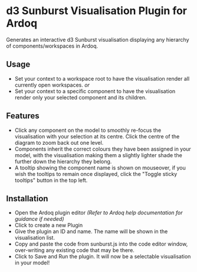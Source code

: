 d3 Sunburst Visualisation Plugin for Ardoq
======

Generates an interactive d3 Sunburst visualisation displaying any hierarchy of components/workspaces in Ardoq.

## Usage

- Set your context to a workspace root to have the visualisation render all currently open workspaces.
*or*
- Set your context to a specific component to have the visualisation render only your selected component and its children.

## Features

- Click any component on the model to smoothly re-focus the visualisation with your selection at its centre. Click the centre of the diagram to zoom back out one level.
- Components inherit the correct colours they have been assigned in your model, with the visualisation making them a slightly lighter shade the further down the hierarchy they belong.
- A tooltip showing the component name is shown on mouseover, if you wish the tooltips to remain once displayed, click the "Toggle sticky tooltips" button in the top left.

## Installation

- Open the Ardoq plugin editor *(Refer to Ardoq help documentation for guidance if needed)*
- Click to create a new Plugin
- Give the plugin an ID and name. The name will be shown in the visualisation list.
- Copy and paste the code from sunburst.js into the code editor window, over-writing any existing code that may be there.
- Click to Save and Run the plugin. It will now be a selectable visualisation in your model!
